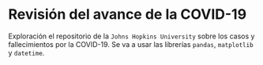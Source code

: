 # Revisión del avance de la COVID-19
Exploración el repositorio de la `Johns Hopkins University` sobre los casos y fallecimientos por la COVID-19. Se va a usar las librerías `pandas`, `matplotlib` y `datetime`.
